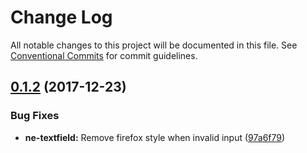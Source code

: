 # Change Log

All notable changes to this project will be documented in this file.
See [Conventional Commits](https://conventionalcommits.org) for commit guidelines.

<a name="0.1.2"></a>
## [0.1.2](https://github.com/equinusocio/native-elements/tree/master/elements/ne-utils/compare/@native-elements/ne-utils@0.1.1...@native-elements/ne-utils@0.1.2) (2017-12-23)


### Bug Fixes

* **ne-textfield:** Remove firefox style when invalid input ([97a6f79](https://github.com/equinusocio/native-elements/tree/master/elements/ne-utils/commit/97a6f79))
